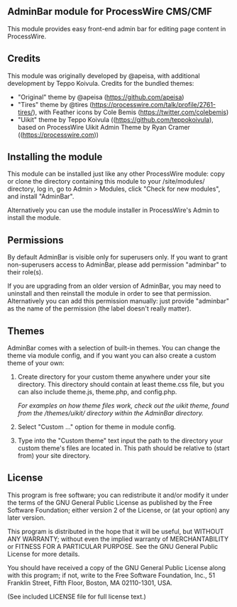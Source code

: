 AdminBar module for ProcessWire CMS/CMF
---------------------------------------

This module provides easy front-end admin bar for editing page content in ProcessWire.

## Credits

This module was originally developed by @apeisa, with additional development by Teppo Koivula.
Credits for the bundled themes:

- "Original" theme by @apeisa (https://github.com/apeisa)
- "Tires" theme by @tires (https://processwire.com/talk/profile/2761-tires/), with Feather icons
  by Cole Bemis (https://twitter.com/colebemis)
- "Uikit" theme by Teppo Koivula ((https://github.com/teppokoivula), based on ProcessWire Uikit
  Admin Theme by Ryan Cramer ((https://processwire.com))

## Installing the module

This module can be installed just like any other ProcessWire module: copy or clone the directory
containing this module to your /site/modules/ directory, log in, go to Admin > Modules, click
"Check for new modules", and install "AdminBar".

Alternatively you can use the module installer in ProcessWire's Admin to install the module.

## Permissions

By default AdminBar is visible only for superusers only. If you want to grant non-superusers access
to AdminBar, please add permission "adminbar" to their role(s).

If you are upgrading from an older version of AdminBar, you may need to uninstall and then reinstall
the module in order to see that permission. Alternatively you can add this permission manually: just
provide "adminbar" as the name of the permission (the label doesn't really matter).

## Themes

AdminBar comes with a selection of built-in themes. You can change the theme via module config, and
if you want you can also create a custom theme of your own:

1. Create directory for your custom theme anywhere under your site directory. This directory should
   contain at least theme.css file, but you can also include theme.js, theme.php, and config.php.

   *For examples on how theme files work, check out the uikit theme, found from the /themes/uikit/
   directory within the AdminBar directory.*

2. Select "Custom ..." option for theme in module config.
3. Type into the "Custom theme" text input the path to the directory your custom theme's files are
   located in. This path should be relative to (start from) your site directory.

## License

This program is free software; you can redistribute it and/or modify it under the terms of the GNU
General Public License as published by the Free Software Foundation; either version 2 of the
License, or (at your option) any later version.

This program is distributed in the hope that it will be useful, but WITHOUT ANY WARRANTY; without
even the implied warranty of MERCHANTABILITY or FITNESS FOR A PARTICULAR PURPOSE.  See the GNU
General Public License for more details.

You should have received a copy of the GNU General Public License along with this program; if not,
write to the Free Software Foundation, Inc., 51 Franklin Street, Fifth Floor, Boston, MA
02110-1301, USA.

(See included LICENSE file for full license text.)